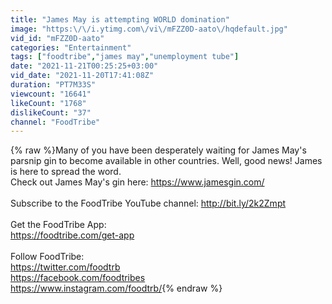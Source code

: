 ```yaml
---
title: "James May is attempting WORLD domination"
image: "https:\/\/i.ytimg.com\/vi\/mFZZ0D-aato\/hqdefault.jpg"
vid_id: "mFZZ0D-aato"
categories: "Entertainment"
tags: ["foodtribe","james may","unemployment tube"]
date: "2021-11-21T00:25:25+03:00"
vid_date: "2021-11-20T17:41:08Z"
duration: "PT7M33S"
viewcount: "16641"
likeCount: "1768"
dislikeCount: "37"
channel: "FoodTribe"
---
```

{% raw %}Many of you have been desperately waiting for James May's parsnip gin to become available in other countries. Well, good news! James is here to spread the word.<br />Check out James May's gin here: <a rel="nofollow" target="blank" href="https://www.jamesgin.com/">https://www.jamesgin.com/</a><br /><br />Subscribe to the FoodTribe YouTube channel: <a rel="nofollow" target="blank" href="http://bit.ly/2k2Zmpt">http://bit.ly/2k2Zmpt</a><br /><br />Get the FoodTribe App: <br /><a rel="nofollow" target="blank" href="https://foodtribe.com/get-app">https://foodtribe.com/get-app</a><br /><br />Follow FoodTribe:<br /><a rel="nofollow" target="blank" href="https://twitter.com/foodtrb">https://twitter.com/foodtrb</a><br /><a rel="nofollow" target="blank" href="https://facebook.com/foodtribes">https://facebook.com/foodtribes</a><br /><a rel="nofollow" target="blank" href="https://www.instagram.com/foodtrb/">https://www.instagram.com/foodtrb/</a>{% endraw %}
